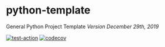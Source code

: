 # python-template
General Python Project Template
*Version December 29th, 2019*

[![test-action](https://github.com/JimFawkes/python-template/workflows/run_tests/badge.svg)](https://github.com/JimFawkes/python-template/actions)
[![codecov](https://codecov.io/gh/JimFawkes/python-template/branch/master/graph/badge.svg)](https://codecov.io/gh/JimFawkes/python-template)

